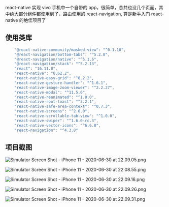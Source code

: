 react-native 实现 vivo 手机中一个自带的 app，很简单，总共也没几个页面，其中绝大部分组件都使用到了，路由使用的 react-navigation, 算是新手入门 react-native 的绝佳项目了

## 使用类库

```js
    "@react-native-community/masked-view": "^0.1.10",
    "@react-navigation/bottom-tabs": "^5.2.8",
    "@react-navigation/native": "^5.1.6",
    "@react-navigation/stack": "^5.2.13",
    "react": "16.11.0",
    "react-native": "0.62.2",
    "react-native-easy-grid": "^0.2.2",
    "react-native-gesture-handler": "^1.6.1",
    "react-native-image-zoom-viewer": "^2.2.27",
    "react-native-modal": "^11.5.6",
    "react-native-reanimated": "^1.8.0",
    "react-native-root-toast": "^3.2.1",
    "react-native-safe-area-context": "^0.7.3",
    "react-native-screens": "^2.6.0",
    "react-native-scrollable-tab-view": "^1.0.0",
    "react-native-swiper": "^1.6.0-rc.3",
    "react-native-vector-icons": "^6.6.0",
    "react-navigation": "^4.3.8"
```

## 项目截图

![Simulator Screen Shot - iPhone 11 - 2020-06-30 at 22.09.05.png](https://upload-images.jianshu.io/upload_images/9403487-fb153b76f8ff52e5.png?imageMogr2/auto-orient/strip%7CimageView2/2/w/400)

![Simulator Screen Shot - iPhone 11 - 2020-06-30 at 22.08.55.png](https://upload-images.jianshu.io/upload_images/9403487-85cf5363df05eecf.png?imageMogr2/auto-orient/strip%7CimageView2/2/w/400)

![Simulator Screen Shot - iPhone 11 - 2020-06-30 at 22.09.16.png](https://upload-images.jianshu.io/upload_images/9403487-c8d2a2219ad5a95b.png?imageMogr2/auto-orient/strip%7CimageView2/2/w/400)

![Simulator Screen Shot - iPhone 11 - 2020-06-30 at 22.09.26.png](https://upload-images.jianshu.io/upload_images/9403487-0911de0d5c4882c6.png?imageMogr2/auto-orient/strip%7CimageView2/2/w/400)

![Simulator Screen Shot - iPhone 11 - 2020-06-30 at 22.09.31.png](https://upload-images.jianshu.io/upload_images/9403487-4d9ac95df579eae8.png?imageMogr2/auto-orient/strip%7CimageView2/2/w/400)
